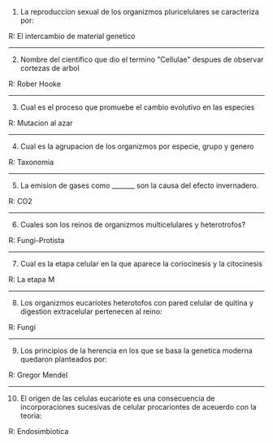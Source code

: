 1. La reproduccion sexual de los organizmos pluricelulares se caracteriza por: 

R: El intercambio de material genetico

--- 

2. Nombre del cientifico que dio el termino "Cellulae" despues de observar cortezas de arbol

R: Rober Hooke

---

3. Cual es el proceso que promuebe el cambio evolutivo en las especies

R: Mutacion al azar 

---


4. Cual es la agrupacion de los organizmos  por especie, grupo y genero 

R:  Taxonomia 

---

5. La emision de gases como _______ son la causa del efecto invernadero.

R: CO2

---
6. Cuales son los reinos de organizmos multicelulares y heterotrofos? 

R: Fungi-Protista

---
7. Cual es la etapa celular en la que aparece la coriocinesis y la citocinesis  

R: La etapa M

---

8. Los organizmos eucariotes heterotofos con pared celular de quitina y digestion extracelular  pertenecen  al reino: 

R: Fungi

--- 

9.  Los principios de la herencia en los que se basa la genetica moderna quedaron planteados por:

R: Gregor Mendel

---

10. El origen de las celulas eucariote es una consecuencia de incorporaciones sucesivas de celular procariontes de aceuerdo con la teoria: 

R: Endosimbiotica


